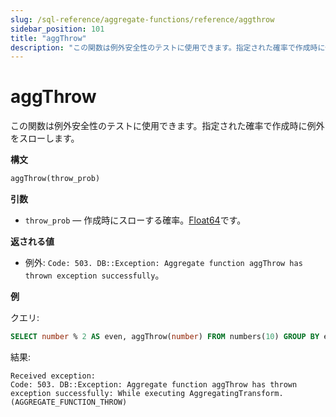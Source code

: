 ```yaml
---
slug: /sql-reference/aggregate-functions/reference/aggthrow
sidebar_position: 101
title: "aggThrow"
description: "この関数は例外安全性のテストに使用できます。指定された確率で作成時に例外をスローします。"
---
```



# aggThrow

この関数は例外安全性のテストに使用できます。指定された確率で作成時に例外をスローします。

**構文**

```sql
aggThrow(throw_prob)
```

**引数**

- `throw_prob` — 作成時にスローする確率。[Float64](../../data-types/float.md)です。

**返される値**

- 例外: `Code: 503. DB::Exception: Aggregate function aggThrow has thrown exception successfully`。

**例**

クエリ:

```sql
SELECT number % 2 AS even, aggThrow(number) FROM numbers(10) GROUP BY even;
```

結果:

```response
Received exception:
Code: 503. DB::Exception: Aggregate function aggThrow has thrown exception successfully: While executing AggregatingTransform. (AGGREGATE_FUNCTION_THROW)
```
